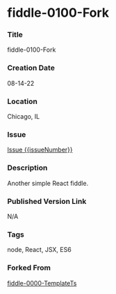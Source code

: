 fiddle-0100-Fork
======


### Title

fiddle-0100-Fork


### Creation Date

08-14-22


### Location

Chicago, IL


### Issue

[Issue {{issueNumber}}](https://github.com/bradyhouse/house/issues/{{issueNumber}})


### Description

Another simple React fiddle.


### Published Version Link

N/A


### Tags

node, React, JSX, ES6


### Forked From

[fiddle-0000-TemplateTs](../fiddle-0000-TemplateTs)
